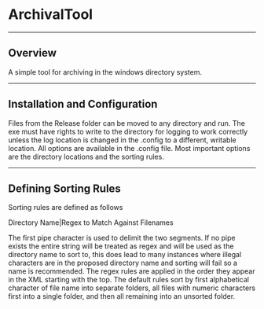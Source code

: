 # ArchivalTool

--------
Overview
--------
A simple tool for archiving in the windows directory system.

------------------------------
Installation and Configuration
------------------------------
Files from the Release folder can be moved to any directory and run.  The exe must have rights to write to the directory for logging to work correctly unless the log location is changed in the .config to a different, writable location.  All options are available in the .config file.  Most important options are the directory locations and the sorting rules.

----------------------
Defining Sorting Rules
----------------------
Sorting rules are defined as follows

Directory Name|Regex to Match Against Filenames

The first pipe character is used to delimit the two segments.  If no pipe exists the entire string will be treated as regex and will be used as the directory name to sort to, this does lead to many instances where illegal characters are in the proposed directory name and sorting will fail so a name is recommended.  The regex rules are applied in the order they appear in the XML starting with the top.  The default rules sort by first alphabetical character of file name into separate folders, all files with numeric characters first into a single folder, and then all remaining into an unsorted folder.
